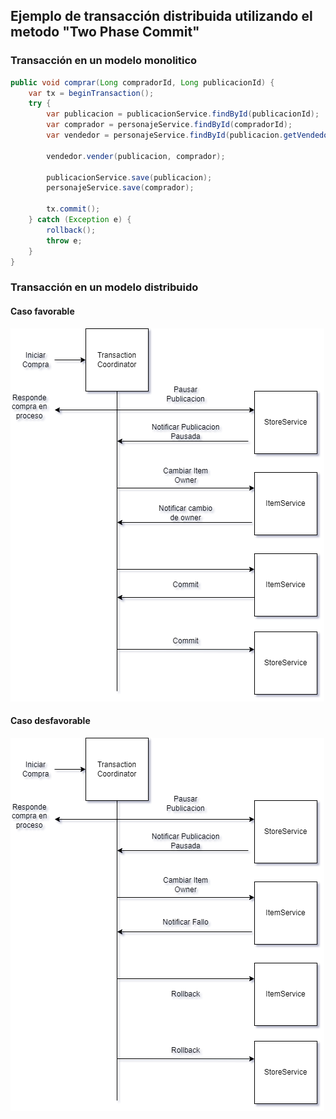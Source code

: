 ## Ejemplo de transacción distribuida utilizando el metodo "Two Phase Commit"


### Transacción en un modelo monolitico
```java
public void comprar(Long compradorId, Long publicacionId) {
    var tx = beginTransaction();
    try {
        var publicacion = publicacionService.findById(publicacionId);
        var comprador = personajeService.findById(compradorId);
        var vendedor = personajeService.findById(publicacion.getVendedor().getId());
        
        vendedor.vender(publicacion, comprador);
        
        publicacionService.save(publicacion);
        personajeService.save(comprador);
        
        tx.commit();
    } catch (Exception e) {
        rollback();
        throw e;
    }
}
```

### Transacción en un modelo distribuido

#### Caso favorable

![Diagrama](distributed_diagram.png)

#### Caso desfavorable

![failure.png](failure.png)
